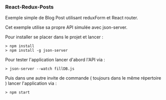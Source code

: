 ### React-Redux-Posts ###

Exemple simple de Blog Post utilisant reduxForm et React router.

Cet exemple utilise sa propre API simulée avec json-server.

Pour installer se placer dans le projet et lancer : 

```
> npm install
> npm install -g json-server
```
Pour tester l'application lancer d'abord l'API via : 
```
> json-server --watch fillDB.js
```

Puis dans une autre invite de commande ( toujours dans le même répertoire ) lancer l'application via :
```
> npm start
```

